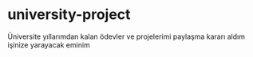 # university-project
Üniversite yıllarımdan kalan ödevler ve projelerimi paylaşma kararı aldım işinize yarayacak eminim
